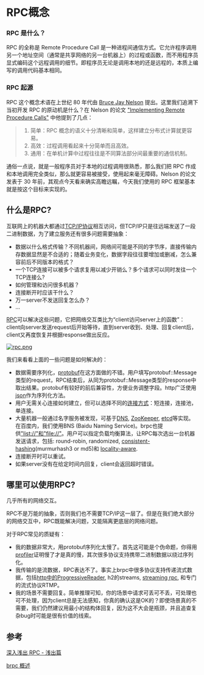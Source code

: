 # RPC概念

### RPC 是什么？

RPC 的全称是 Remote Procedure Call 是一种进程间通信方式。它允许程序调用另一个地址空间（通常是共享网络的另一台机器上）的过程或函数，而不用程序员显式编码这个远程调用的细节。即程序员无论是调用本地的还是远程的，本质上编写的调用代码基本相同。

### RPC 起源

RPC 这个概念术语在上世纪 80 年代由 [Bruce Jay Nelson](https://en.wikipedia.org/wiki/Bruce_Jay_Nelson) 提出。这里我们追溯下当初开发 RPC 的原动机是什么？在 Nelson 的论文 ["Implementing Remote Procedure Calls"](http://birrell.org/andrew/papers/ImplementingRPC.pdf) 中他提到了几点：

> 1. 简单：RPC 概念的语义十分清晰和简单，这样建立分布式计算就更容易。  
> 2. 高效：过程调用看起来十分简单而且高效。  
> 3. 通用：在单机计算中过程往往是不同算法部分间最重要的通信机制。

通俗一点说，就是一般程序员对于本地的过程调用很熟悉，那么我们把 RPC 作成和本地调用完全类似，那么就更容易被接受，使用起来毫无障碍。Nelson 的论文发表于 30 年前，其观点今天看来确实高瞻远瞩，今天我们使用的 RPC 框架基本就是按这个目标来实现的。

## 什么是RPC?

互联网上的机器大都通过[TCP/IP协议](http://en.wikipedia.org/wiki/Internet_protocol_suite)相互访问，但TCP/IP只是往远端发送了一段二进制数据，为了建立服务还有很多问题需要抽象：

* 数据以什么格式传输？不同机器间，网络间可能是不同的字节序，直接传输内存数据显然是不合适的；随着业务变化，数据字段往往要增加或删减，怎么兼容前后不同版本的格式？
* 一个TCP连接可以被多个请求复用以减少开销么？多个请求可以同时发往一个TCP连接么?
* 如何管理和访问很多机器？
* 连接断开时应该干什么？
* 万一server不发送回复怎么办？
* ...

[RPC](http://en.wikipedia.org/wiki/Remote_procedure_call)可以解决这些问题，它把网络交互类比为“client访问server上的函数”：client向server发送request后开始等待，直到server收到、处理、回复client后，client又再度恢复并根据response做出反应。

[![rpc.png](https://github.com/brpc/brpc/raw/master/docs/images/rpc.png)](https://github.com/brpc/brpc/blob/master/docs/images/rpc.png)

我们来看看上面的一些问题是如何解决的：

* 数据需要序列化，[protobuf](https://github.com/google/protobuf)在这方面做的不错。用户填写protobuf::Message类型的request，RPC结束后，从同为protobuf::Message类型的response中取出结果。protobuf有较好的前后兼容性，方便业务调整字段。http广泛使用[json](http://www.json.org/)作为序列化方法。
* 用户无需关心连接如何建立，但可以选择不同的[连接方式](https://github.com/brpc/brpc/blob/master/docs/cn/client.md#%E8%BF%9E%E6%8E%A5%E6%96%B9%E5%BC%8F)：短连接，连接池，单连接。
* 大量机器一般通过名字服务被发现，可基于[DNS](https://en.wikipedia.org/wiki/Domain_Name_System), [ZooKeeper](https://zookeeper.apache.org/), [etcd](https://github.com/coreos/etcd)等实现。在百度内，我们使用BNS \(Baidu Naming Service\)。brpc也提供["list://"和"file://"](https://github.com/brpc/brpc/blob/master/docs/cn/client.md#%E5%90%8D%E5%AD%97%E6%9C%8D%E5%8A%A1)。用户可以指定负载均衡算法，让RPC每次选出一台机器发送请求，包括: round-robin, randomized, [consistent-hashing](https://github.com/brpc/brpc/blob/master/docs/cn/consistent_hashing.md)\(murmurhash3 or md5\)和 [locality-aware](https://github.com/brpc/brpc/blob/master/docs/cn/lalb.md).
* 连接断开时可以重试。
* 如果server没有在给定时间内回复，client会返回超时错误。

## 哪里可以使用RPC?

几乎所有的网络交互。

RPC不是万能的抽象，否则我们也不需要TCP/IP这一层了。但是在我们绝大部分的网络交互中，RPC既能解决问题，又能隔离更底层的网络问题。

对于RPC常见的质疑有：

* 我的数据非常大，用protobuf序列化太慢了。首先这可能是个伪命题，你得用[profiler](https://github.com/brpc/brpc/blob/master/docs/cn/cpu_profiler.md)证明慢了才是真的慢，其次很多协议支持携带二进制数据以绕过序列化。
* 我传输的是流数据，RPC表达不了。事实上brpc中很多协议支持传递流式数据，包括[http中的ProgressiveReader](https://github.com/brpc/brpc/blob/master/docs/cn/http_client.md#%E6%8C%81%E7%BB%AD%E4%B8%8B%E8%BD%BD), h2的streams, [streaming rpc](https://github.com/brpc/brpc/blob/master/docs/cn/streaming_rpc.md), 和专门的流式协议RTMP。
* 我的场景不需要回复。简单推理可知，你的场景中请求可丢可不丢，可处理也可不处理，因为client总是无法感知，你真的确认这是OK的？即使场景真的不需要，我们仍然建议用最小的结构体回复，因为这不大会是瓶颈，并且追查复杂bug时可能是很有价值的线索。





## 参考

[深入浅出 RPC - 浅出篇](https://blog.csdn.net/mindfloating/article/details/39473807)

[brpc 概述](https://github.com/brpc/brpc/blob/master/docs/cn/overview.md)

